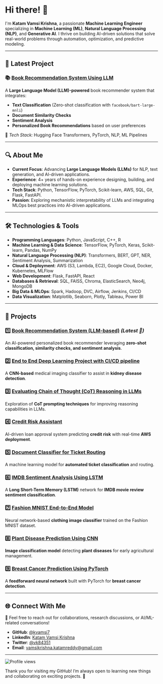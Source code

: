 # Hi there! 👋  

I'm **Katam Vamsi Krishna**, a passionate **Machine Learning Engineer** specializing in **Machine Learning (ML)**, **Natural Language Processing (NLP)**, and **Generative AI**. I thrive on building AI-driven solutions that solve real-world problems through automation, optimization, and predictive modeling.

---

## 🚀 Latest Project  

### 📚 [Book Recommendation System Using LLM](https://github.com/kvamsi7/recommendation-system/tree/main/book-recommender)  
A **Large Language Model (LLM)-powered** book recommender system that integrates:
- **Text Classification** (Zero-shot classification with `facebook/bart-large-mnli`)
- **Document Similarity Checks**
- **Sentiment Analysis**
- **Personalized Book Recommendations** based on user preferences  

🔹 *Tech Stack:* Hugging Face Transformers, PyTorch, NLP, ML Pipelines  

---

## 🔍 About Me  

- **Current Focus**: Advancing **Large Language Models (LLMs)** for NLP, text generation, and AI-driven applications.  
- **Experience**: 4+ years of hands-on experience designing, building, and deploying machine learning solutions.  
- **Tech Stack**: Python, TensorFlow, PyTorch, Scikit-learn, AWS, SQL, Git, Flask, FastAPI.  
- **Passion**: Exploring mechanistic interpretability of LLMs and integrating MLOps best practices into AI-driven applications.  

---

## 🛠️ Technologies & Tools  

- **Programming Languages**: Python, JavaScript, C++, R  
- **Machine Learning & Data Science**: TensorFlow, PyTorch, Keras, Scikit-learn, Pandas, NumPy  
- **Natural Language Processing (NLP)**: Transformers, BERT, GPT, NER, Sentiment Analysis, Summarization  
- **Cloud & Deployment**: AWS (S3, Lambda, EC2), Google Cloud, Docker, Kubernetes, MLFlow  
- **Web Development**: Flask, FastAPI, React  
- **Databases & Retrieval**: SQL, FAISS, Chroma, ElasticSearch, Neo4j, MongoDB  
- **Big Data & MLOps**: Spark, Hadoop, DVC, Airflow, Jenkins, CI/CD  
- **Data Visualization**: Matplotlib, Seaborn, Plotly, Tableau, Power BI  

---

## 📌 Projects  

### 1️⃣ [Book Recommendation System (LLM-based)](https://github.com/kvamsi7/recommendation-system/tree/main/book-recommender) *(Latest 🚀)*  
An AI-powered personalized book recommender leveraging **zero-shot classification, similarity checks, and sentiment analysis**.  

### 2️⃣ [End to End Deep Learning Project with CI/CD pipeline](https://github.com/kvamsi7/kidney-disease-classification-dl-project)  
A **CNN-based** medical imaging classifier to assist in **kidney disease detection**.  

### 3️⃣ [Evaluating Chain of Thought (CoT) Reasoning in LLMs](https://github.com/kvamsi7/llm_cot_research)  
Exploration of **CoT prompting techniques** for improving reasoning capabilities in LLMs.  

### 4️⃣ [Credit Risk Assistant](https://github.com/kvamsi7/ML-portfolio/tree/prj1/Acess%20Credit%20risk%20-%20AWS%20deployment)  
AI-driven loan approval system predicting **credit risk** with real-time **AWS deployment**.  

### 5️⃣ [Document Classifier for Ticket Routing](https://github.com/kvamsi7/ML-portfolio/tree/prj1/Document%20classification)  
A machine learning model for **automated ticket classification** and routing.  

### 6️⃣ [IMDB Sentiment Analysis Using LSTM](https://github.com/kvamsi7/ML-portfolio/blob/main/IMDB-reviews-Sentiment-Analysis-LSTM/DL_Pro_10_IMDB_reviews_Sentiment_Analysis_LSTM.ipynb)  
A **Long Short-Term Memory (LSTM)** network for **IMDB movie review sentiment classification**.  

### 7️⃣ [Fashion MNIST End-to-End Model](https://github.com/kvamsi7/ML-portfolio/blob/main/fashion-mnist-end-to-end-project/model_training_notebook/Fashion_MNIST_model_training.ipynb)  
Neural network-based **clothing image classifier** trained on the Fashion MNIST dataset.  

### 8️⃣ [Plant Disease Prediction Using CNN](https://github.com/kvamsi7/ML-portfolio/blob/main/plant-disease-prediction-cnn-deep-leanring-project/model_training_notebook/Plant_Disease_Prediction_CNN_Image_Classifier.ipynb)  
**Image classification model** detecting **plant diseases** for early agricultural management.  

### 9️⃣ [Breast Cancer Prediction Using PyTorch](https://github.com/kvamsi7/ML-portfolio/blob/main/pytorch-neural-network-breast-cancer-prediction/dl_project_8_Neural_Network_using_PyTorch_breast_cancer_prediction.ipynb)  
A **feedforward neural network** built with PyTorch for **breast cancer detection**.  

---

## 🌐 Connect With Me  

📩 Feel free to reach out for collaborations, research discussions, or AI/ML-related conversations!  

- **GitHub**: [@kvamsi7](https://github.com/kvamsi7)  
- **LinkedIn**: [Katam Vamsi Krishna](https://www.linkedin.com/in/katam-vamsi-krishna)  
- **Twitter**: [@vk84351](https://twitter.com/@vk84351)  
- **Email**: [vamsikrishna.katamreddy@gmail.com](mailto:vamsikrishna.katamreddy@gmail.com)  

---

<p align="left"> 
  <img src="https://komarev.com/ghpvc/?username=kvamsi7&label=Profile%20views&color=0e75b6&style=flat" alt="Profile views" /> 
</p>  

Thank you for visiting my GitHub! I’m always open to learning new things and collaborating on exciting projects. 🚀  
